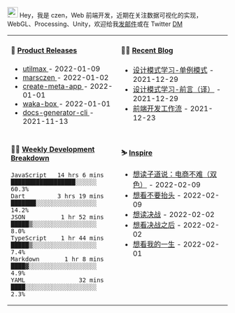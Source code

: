 
<img src="https://github.com/marsczen/marsczen/blob/master/octocat.gif" alt="hey" width="24"> Hey，我是 czen，Web 前端开发，近期在关注数据可视化的实现，WebGL、Processing、Unity，欢迎给我[发邮件](mailto:pealstyle@gmail.com)或在 Twitter [DM](https://twitter.com/ac_czen)

<table width="800px">
<tr>
<td valign="top" width="50%">

#### 🌾 <a href="https://github.com/marsczen/marsczen/blob/master/releases.md" target="_blank">Product Releases</a>

<!-- recent_releases starts -->
* <a href='https://github.com/marsczen/utilmax/releases/tag/v1.0.9' target='_blank'>utilmax </a> - 2022-01-09
* <a href='https://github.com/marsczen/marsczen/releases/tag/v0.0.1' target='_blank'>marsczen </a> - 2022-01-02
* <a href='https://github.com/marsczen/create-meta-app/releases/tag/v0.0.4' target='_blank'>create-meta-app </a> - 2022-01-01
* <a href='https://github.com/marsczen/waka-box/releases/tag/v3.0.1' target='_blank'>waka-box </a> - 2022-01-01
* <a href='https://github.com/marsczen/docs-generator-cli/releases/tag/v0.1.0' target='_blank'>docs-generator-cli </a> - 2021-11-13
<!-- recent_releases ends -->

</td>
<td valign="top" width="50%">

#### 🧗‍♂️ <a href="https://github.com/marsczen/blog/issues" target="_blank">Recent Blog</a>

<!-- blog starts -->
* <a href='https://www.github.com/marsczen/blog/issues/3' target='_blank'>设计模式学习-单例模式</a> - 2021-12-29
* <a href='https://www.github.com/marsczen/blog/issues/2' target='_blank'>设计模式学习-前言（译）</a> - 2021-12-29
* <a href='https://www.github.com/marsczen/blog/issues/1' target='_blank'>前端开发工作流</a> - 2021-12-23
<!-- blog ends -->

</td>
</tr>
<tr>
<td valign="top" width="50%">

#### 🤹‍♀️ <a href="https://gist.github.com/marsczen/0c39a3e7b4a372c6cff4a8714271308c" target="_blank">Weekly Development Breakdown</a>

<!-- code_time starts -->

```text
JavaScript   14 hrs 6 mins  ██████████████████░░░░░░  60.3%
Dart         3 hrs 19 mins  ███████░░░░░░░░░░░░░░░░░  14.2%
JSON          1 hr 52 mins  █████▒░░░░░░░░░░░░░░░░░░   8.0%
TypeScript    1 hr 44 mins  █████▒░░░░░░░░░░░░░░░░░░   7.4%
Markdown       1 hr 8 mins  ████▓░░░░░░░░░░░░░░░░░░░   4.9%
YAML               32 mins  ████░░░░░░░░░░░░░░░░░░░░   2.3%
```

<!-- code_time ends -->

</td>
<td valign="top" width="50%">

#### ⛷️ <a href="https://www.douban.com/people/yushangyuzui/" target="_blank">Inspire</a>

<!-- douban starts -->
* <a href='https://book.douban.com/subject/25901583/' target='_blank'>想读子道说：电商不难（双色）</a> - 2022-02-09
* <a href='http://movie.douban.com/subject/34884712/' target='_blank'>想看不要抬头</a> - 2022-02-09
* <a href='https://book.douban.com/subject/2235414/' target='_blank'>想读决战</a> - 2022-02-02
* <a href='http://movie.douban.com/subject/1980790/' target='_blank'>想看决战之后</a> - 2022-02-02
* <a href='http://movie.douban.com/subject/34849192/' target='_blank'>想看我的一生</a> - 2022-02-01
<!-- douban ends -->

</td>
  </tr>
  </table>

